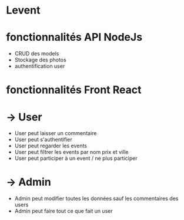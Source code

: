 # Levent
# fonctionnalités API NodeJs
- CRUD des models
- Stockage des photos
- authentification user


# fonctionnalités Front React

# -> User
- User peut laisser un commentaire
- User peut s'authentifier
- User peut regarder les events
- User peut filtrer les events par nom prix et ville
- User peut participer à un event / ne plus participer

# -> Admin 
- Admin peut modifier toutes les données sauf les commentaires des users
- Admin peut faire tout ce que fait un user
